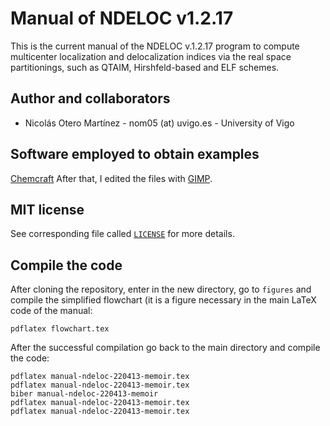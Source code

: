 # Manual of NDELOC v1.2.17
This is the current manual of the NDELOC v.1.2.17 program to compute multicenter localization and delocalization indices via the real space partitionings, such as QTAIM, Hirshfeld-based and ELF schemes.

## Author and collaborators
  - Nicolás Otero Martínez - nom05 (at) uvigo.es - University of Vigo

## Software employed to obtain examples
[Chemcraft](https://chemcraftprog.com/)
After that, I edited the files with [GIMP](https://www.gimp.org/).

## MIT license
See corresponding file called [`LICENSE`](LICENSE) for more details.

## Compile the code
After cloning the repository, enter in the new directory, go to `figures` and compile the simplified flowchart (it is a figure necessary in the main LaTeX code of the manual:
```
pdflatex flowchart.tex
```
After the successful compilation go back to the main directory and compile the code:
```
pdflatex manual-ndeloc-220413-memoir.tex
pdflatex manual-ndeloc-220413-memoir.tex
biber manual-ndeloc-220413-memoir
pdflatex manual-ndeloc-220413-memoir.tex
pdflatex manual-ndeloc-220413-memoir.tex
```

